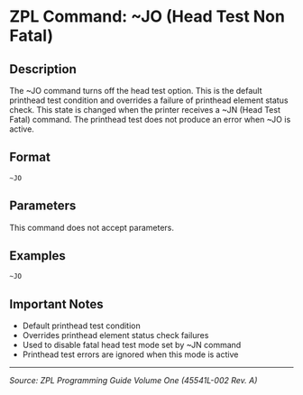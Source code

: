 # ZPL Command: ~JO (Head Test Non Fatal)

## Description
The ~JO command turns off the head test option. This is the default printhead test condition and overrides a failure of printhead element status check. This state is changed when the printer receives a ~JN (Head Test Fatal) command. The printhead test does not produce an error when ~JO is active.

## Format
```
~JO
```

## Parameters
This command does not accept parameters.

## Examples
```zpl
~JO
```

## Important Notes
- Default printhead test condition
- Overrides printhead element status check failures
- Used to disable fatal head test mode set by ~JN command
- Printhead test errors are ignored when this mode is active

---
*Source: ZPL Programming Guide Volume One (45541L-002 Rev. A)*